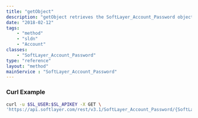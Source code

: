 ```yaml
---
title: "getObject"
description: "getObject retrieves the SoftLayer_Account_Password object whose ID corresponds to the ID number of the init parameter passed to the SoftLayer_Account_Password service. "
date: "2018-02-12"
tags:
    - "method"
    - "sldn"
    - "Account"
classes:
    - "SoftLayer_Account_Password"
type: "reference"
layout: "method"
mainService : "SoftLayer_Account_Password"
---
```


### Curl Example
```bash
curl -u $SL_USER:$SL_APIKEY -X GET \
'https://api.softlayer.com/rest/v3.1/SoftLayer_Account_Password/{SoftLayer_Account_PasswordID}/getObject'
```
